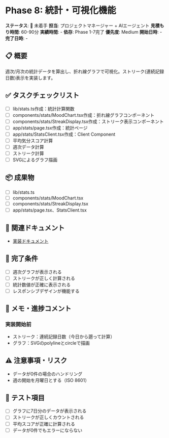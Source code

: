 # Phase 8: 統計・可視化機能

**ステータス**: 🔴 未着手
**担当**: プロジェクトマネージャー + AIエージェント
**見積もり時間**: 60-90分
**実績時間**: -
**依存**: Phase 1-7完了
**優先度**: Medium
**開始日時**: -
**完了日時**: -

## 📋 概要

週次/月次の統計データを算出し、折れ線グラフで可視化。ストリーク(連続記録日数)表示を実装します。

## ✅ タスクチェックリスト

- [ ] lib/stats.ts作成：統計計算関数
- [ ] components/stats/MoodChart.tsx作成：折れ線グラフコンポーネント
- [ ] components/stats/StreakDisplay.tsx作成：ストリーク表示コンポーネント
- [ ] app/stats/page.tsx作成：統計ページ
- [ ] app/stats/StatsClient.tsx作成：Client Component
- [ ] 平均気分スコア計算
- [ ] 週次データ計算
- [ ] ストリーク計算
- [ ] SVGによるグラフ描画

## 📦 成果物

- [ ] lib/stats.ts
- [ ] components/stats/MoodChart.tsx
- [ ] components/stats/StreakDisplay.tsx
- [ ] app/stats/page.tsx、StatsClient.tsx

## 🔗 関連ドキュメント

- [実装ドキュメント](../../implementation/20251023_08-stats-visualization.md)

## 🎯 完了条件

- [ ] 週次グラフが表示される
- [ ] ストリークが正しく計算される
- [ ] 統計数値が正確に表示される
- [ ] レスポンシブデザインが機能する

## 📝 メモ・進捗コメント

### 実装開始前
- ストリーク：連続記録日数（今日から遡って計算）
- グラフ：SVGのpolylineとcircleで描画

## ⚠️ 注意事項・リスク

- データが0件の場合のハンドリング
- 週の開始を月曜日とする（ISO 8601）

## 🧪 テスト項目

- [ ] グラフに7日分のデータが表示される
- [ ] ストリークが正しくカウントされる
- [ ] 平均スコアが正確に計算される
- [ ] データが0件でもエラーにならない
